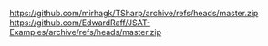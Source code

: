 https://github.com/mirhagk/TSharp/archive/refs/heads/master.zip
https://github.com/EdwardRaff/JSAT-Examples/archive/refs/heads/master.zip
